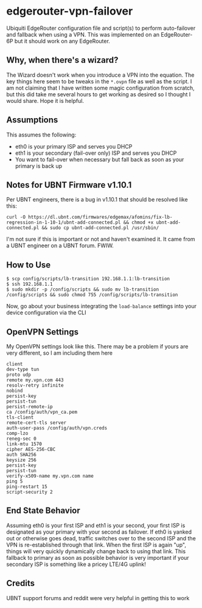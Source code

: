 # edgerouter-vpn-failover
Ubiquiti EdgeRouter configuration file and script(s) to perform auto-failover and fallback when using a VPN. This was implemented on an EdgeRouter-6P but it should work on any EdgeRouter.

## Why, when there's a wizard?

The Wizard doesn't work when you introduce a VPN into the equation. The key things here seem to be tweaks in the `*.ovpn` file as well as the script. I am not claiming that I have written some magic configuration from scratch, but this did take me several hours to get working as desired so I thought I would share. Hope it is helpful.

## Assumptions

This assumes the following:
* eth0 is your primary ISP and serves you DHCP
* eth1 is your secondary (fail-over only) ISP and serves you DHCP
* You want to fail-over when necessary but fall back as soon as your primary is back up

## Notes for UBNT Firmware v1.10.1

Per UBNT engineers, there is a bug in v1.10.1 that should be resolved like this:

`curl -O https://dl.ubnt.com/firmwares/edgemax/afomins/fix-lb-regression-in-1-10-1/ubnt-add-connected.pl && chmod +x ubnt-add-connected.pl && sudo cp ubnt-add-connected.pl /usr/sbin/`

I'm not sure if this is important or not and haven't examined it. It came from a UBNT engineer on a UBNT forum. FWIW.

## How to Use

```
$ scp config/scripts/lb-transition 192.168.1.1:lb-transition
$ ssh 192.168.1.1
$ sudo mkdir -p /config/scripts && sudo mv lb-transition /config/scripts && sudo chmod 755 /config/scripts/lb-transition
```

Now, go about your business integrating the `load-balance` settings into your device configuration via the CLI

## OpenVPN Settings

My OpenVPN settings look like this. There may be a problem if yours are very different, so I am including them here

```
client
dev-type tun
proto udp
remote my.vpn.com 443
resolv-retry infinite
nobind
persist-key
persist-tun
persist-remote-ip
ca /config/auth/vpn_ca.pem
tls-client
remote-cert-tls server
auth-user-pass /config/auth/vpn.creds
comp-lzo
reneg-sec 0
link-mtu 1570
cipher AES-256-CBC
auth SHA256
keysize 256
persist-key
persist-tun
verify-x509-name my.vpn.com name
ping 5
ping-restart 15
script-security 2
```

## End State Behavior

Assuming eth0 is your first ISP and eth1 is your second, your first ISP is designated as your primary with your second as failover. If eth0 is yanked out or otherwise goes dead, traffic switches over to the second ISP and the VPN is re-established through that link. When the first ISP is again "up", things will very quickly dynamically change back to using that link. This fallback to primary as soon as possible behavior is very important if your secondary ISP is something like a pricey LTE/4G uplink!

## Credits

UBNT support forums and reddit were very helpful in getting this to work
